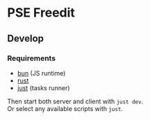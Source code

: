 # PSE Freedit

## Develop

### Requirements

- [bun](https://bun.sh/docs/installation) (JS runtime)
- [rust](https://www.rust-lang.org/tools/install)
- [just](https://just.systems) (tasks runner)

Then start both server and client with `just dev`.\
Or select any available scripts with `just`.
